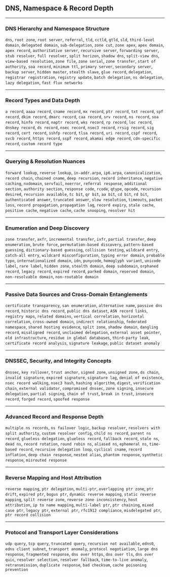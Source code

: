 ## DNS, Namespace & Record Depth

***

### DNS Hierarchy and Namespace Structure

`dns`, `root zone`, `root server`, `referral`, `tld`, `cctld`, `gtld`, `sld`, `third-level domain`, `delegated domain`, `sub-delegation`, `zone cut`, `zone apex`, `apex domain`, `apex record`, `authoritative server`, `recursive server`, `forwarding server`, `stub resolver`, `full resolver`, `split horizon`, `shadow dns`, `split-view dns`, `view-based resolution`, `zone file`, `zone serial`, `zone transfer`, `start of authority`, `soa record`, `minimum ttl`, `primary server`, `secondary server`, `backup server`, `hidden master`, `stealth slave`, `glue record`, `delegation`, `registrar registration`, `registry update`, `batch delegation`, `ns delegation`, `lazy delegation`, `fast flux networks`

***

### Record Types and Data Depth

`a record`, `aaaa record`, `cname record`, `mx record`, `ptr record`, `txt record`, `spf record`, `dkim record`, `dmarc record`, `caa record`, `srv record`, `ns record`, `soa record`, `hinfo record`, `naptr record`, `wks record`, `rp record`, `loc record`, `dnskey record`, `ds record`, `nsec record`, `nsec3 record`, `rrsig record`, `sig record`, `cert record`, `sshfp record`, `tlsa record`, `uri record`, `cspf record`, `svcb record`, `https record`, `sspf record`, `akamai edge record`, `cdn-specific record`, `custom record type`

***

### Querying & Resolution Nuances

`forward lookup`, `reverse lookup`, `in-addr.arpa`, `ip6.arpa`, `canonicalization`, `record chain`, `chained cname`, `deep recursion`, `record inheritance`, `negative caching`, `nxdomain`, `servfail`, `noerror`, `referral response`, `additional section`, `authority section`, `response code`, `rcode`, `qtype`, `opcode`, `recursion desired`, `recursion available`, `tc bit`, `qr bit`, `aa bit`, `cd bit`, `rd bit`, `authenticated answer`, `truncated answer`, `slow resolution`, `timeouts`, `packet loss`, `record propagation`, `propagation lag`, `record expiry`, `stale cache`, `positive cache`, `negative cache`, `cache snooping`, `resolver hit`

***

### Enumeration and Deep Discovery

`zone transfer`, `axfr`, `incremental transfer`, `ixfr`, `partial transfer`, `deep enumeration`, `brute force`, `permutation-based discovery`, `pattern-based guessing`, `dictionary-based guessing`, `collision testing`, `wildcard entry`, `catch-all entry`, `wildcard misconfiguration`, `typing error domain`, `probable typo`, `internationalized domain`, `idn`, `punycode`, `homoglyph variant`, `unicode label`, `rare label`, `hidden zone`, `stealth domain`, `deep subdomain`, `orphaned record`, `legacy record`, `expired record`, `parked domain`, `reserved domain`, `non-resolvable domain`, `non-routable domain`

***

### Passive Data Sources and Cross-Domain Entanglements

`certificate transparency`, `san enumeration`, `alternative name`, `passive dns record`, `historic dns record`, `public dns dataset`, `ASN record links`, `registry maps`, `related domains`, `vertical correlation`, `horizontal correlation`, `cross-owned domain`, `indirect relationship`, `federated namespace`, `shared hosting evidence`, `split zone`, `shadow domain`, `dangling record`, `misaligned record`, `unclaimed delegation`, `external asset pointer`, `old infrastructure`, `residue in global databases`, `third-party leak`, `certificate record analysis`, `signature leakage`, `public dataset anomaly`

***

### DNSSEC, Security, and Integrity Concepts

`dnssec`, `key rollover`, `trust anchor`, `signed zone`, `unsigned zone`, `ds chain`, `invalid signature`, `expired signature`, `signature lag`, `denial of existence`, `nsec record walking`, `nsec3 hash`, `hashing algorithm`, `digest`, `verification chain`, `external validator`, `compromised dnssec`, `zone signing`, `insecure delegation`, `partial signing`, `chain of trust`, `break in trust`, `insecure record`, `forged record`, `spoofed response`

***

### Advanced Record and Response Depth

`multiple ns records`, `ns failover logic`, `backup resolver`, `resolvers with split authority`, `custom resolver config`, `child ns record`, `parent ns record`, `glueless delegation`, `glueless record`, `fallback record`, `stale ns`, `dead ns`, `record rotation`, `round robin ns`, `aliased ns`, `ephemeral ns`, `time-based record`, `recursive delegation loop`, `cyclical cname`, `record inflation`, `deep chain response`, `nested alias`, `phantom response`, `synthetic response`, `misrouted response`

***

### Reverse Mapping and Host Attribution

`reverse mapping`, `ptr delegation`, `multi-ptr`, `overlapping ptr zone`, `ptr drift`, `expired ptr`, `bogus ptr`, `dynamic reverse mapping`, `static reverse mapping`, `split reverse zone`, `reverse zone inconsistency`, `host attribution`, `ip to name mapping`, `multi-label ptr`, `ptr chaining`, `mixed case ptr`, `legacy ptr`, `external ptr`, `rfc1912 compliance`, `misdelegated ptr`, `ptr record collision`

***

### Protocol and Transport Layer Considerations

`udp query`, `tcp query`, `truncated query`, `recursion not available`, `edns0`, `edns client subnet`, `transport anomaly`, `protocol negotiation`, `large dns response`, `fragmented response`, `dns over https`, `dns over tls`, `dns over quic`, `resolver selection`, `resolver fallback`, `time-to-live anomaly`, `retransmission`, `duplicate response`, `bad checksum`, `cache poisoning prevention`
